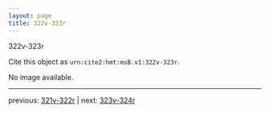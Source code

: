 ```yaml
---
layout: page
title: 322v-323r
---
```


322v-323r

Cite this object as `urn:cite2:hmt:msB.v1:322v-323r`.

No image available. 



---

previous: [321v-322r](../321v-322r/) | next: [323v-324r](../323v-324r/)
